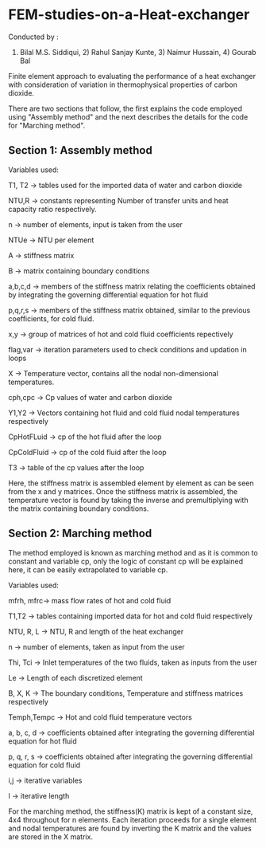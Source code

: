 # FEM-studies-on-a-Heat-exchanger
Conducted by : 
1) Bilal M.S. Siddiqui, 2) Rahul Sanjay Kunte, 3) Naimur Hussain, 4) Gourab Bal

Finite element approach to evaluating the performance of a heat exchanger with consideration of variation in thermophysical properties of carbon dioxide.

There are two sections that follow, the first explains the code employed using "Assembly method" and the next describes the details for the code for "Marching method".


Section 1: Assembly method
-
Variables used: 

 T1, T2 -> tables used for the imported data of water and carbon dioxide 

 NTU,R -> constants representing Number of transfer units and heat capacity ratio respectively. 

 n -> number of elements, input is taken from the user

 NTUe -> NTU per element 

 A -> stiffness matrix

 B -> matrix containing boundary conditions

 a,b,c,d -> members of the stiffness matrix relating the coefficients obtained by integrating the governing differential equation for hot fluid

 p,q,r,s -> members of the stiffness matrix obtained, similar to the previous coefficients, for cold fluid.

 x,y -> group of matrices of hot and cold fluid coefficients repectively 

 flag,var -> iteration parameters used to check conditions and updation in loops

 X -> Temperature vector, contains all the nodal non-dimensional temperatures.

 cph,cpc -> Cp values of water and carbon dioxide

 Y1,Y2 -> Vectors containing hot fluid and cold fluid nodal temperatures respectively

 CpHotFLuid -> cp of the hot fluid after the loop

 CpColdFluid -> cp of the cold fluid after the loop

 T3 -> table of the cp values after the loop
 
 
 Here, the stiffness matrix is assembled element by element as can be seen from the x and y matrices. 
 Once the stiffness matrix is assembled, the temperature vector is found by taking the inverse and premultiplying with the matrix containing boundary conditions.
 
 
 
 
 Section 2: Marching method
 -
 The method employed is known as marching method and as it is common to constant and variable cp, only the logic of constant cp will be explained here, it can be easily extrapolated to variable cp.
 
Variables used:

  mfrh, mfrc-> mass flow rates of hot and cold fluid
  
  T1,T2 -> tables containing imported data for hot and cold fluid respectively
  
  NTU, R, L -> NTU, R and length of the heat exchanger
  
  n -> number of elements, taken as input from the user
  
  Thi, Tci -> Inlet temperatures of the two fluids, taken as inputs from the user
  
  Le -> Length of each discretized element
  
  B, X, K -> The boundary conditions, Temperature and stiffness matrices respectively
  
  Temph,Tempc -> Hot and cold fluid temperature vectors
  
  a, b, c, d -> coefficients obtained after integrating the governing differential equation for hot fluid
  
  p, q, r, s -> coefficients obtained after integrating the governing differential equation for cold fluid

  i,j -> iterative variables 
  
  l -> iterative length
  
  
  
For the marching method, the stiffness(K) matrix is kept of a constant size, 4x4 throughout for n elements. Each iteration proceeds for a single element and nodal     temperatures are found by inverting the K matrix and the values are stored in the X matrix.
